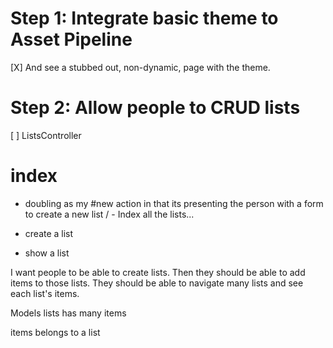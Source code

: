 # Step 1: Integrate basic theme to Asset Pipeline

[X] And see a stubbed out, non-dynamic, page with the theme.

# Step 2: Allow people to CRUD lists

[ ] ListsController

# index

- doubling as my #new action in that its presenting the person with a form to create a new list
  / - Index all the lists...
- create a list

- show a list

I want people to be able to create lists. Then they should be able to add items to those lists. They should be able to navigate many lists and see each list's items.

Models
lists
has many items

items
belongs to a list
